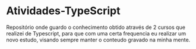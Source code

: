 # Atividades-TypeScript
 
Repositório onde guardo o conhecimento obtido através de 2 cursos que realizei de Typescript,
para que com uma certa frequencia eu realizar um novo estudo,
visando sempre manter o conteudo gravado na minha mente.

